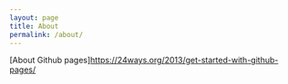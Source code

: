 ```yaml
---
layout: page
title: About
permalink: /about/
---
```





[About Github pages]https://24ways.org/2013/get-started-with-github-pages/ 
